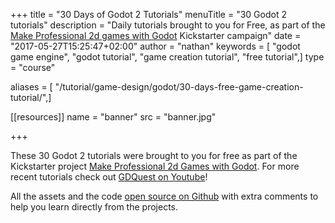+++
title = "30 Days of Godot 2 Tutorials"
menuTitle = "30 Godot 2 tutorials"
description = "Daily tutorials brought to you for Free, as part of the [Make Professional 2d games with Godot](//gumroad.com/l/godot-tutorial-make-professional-2d-games) Kickstarter campaign"
date = "2017-05-27T15:25:47+02:00"
author = "nathan"
keywords = [ "godot game engine", "godot tutorial", "game creation tutorial", "free tutorial",]
type = "course"

aliases = [ "/tutorial/game-design/godot/30-days-free-game-creation-tutorial/",]

[[resources]]
name = "banner"
src = "banner.jpg"


+++

These 30 Godot 2 tutorials were brought to you for free as part of the Kickstarter project [Make Professional 2d Games with Godot](//gumroad.com/gdquest). For more recent tutorials check out [GDQuest on Youtube](//youtube.com/c/gdquest)!

All the assets and the code [open source on Github](//github.com/GDQuest/Godot-30-days-tutorial-challenge-2017) with extra comments to help you learn directly from the projects.
